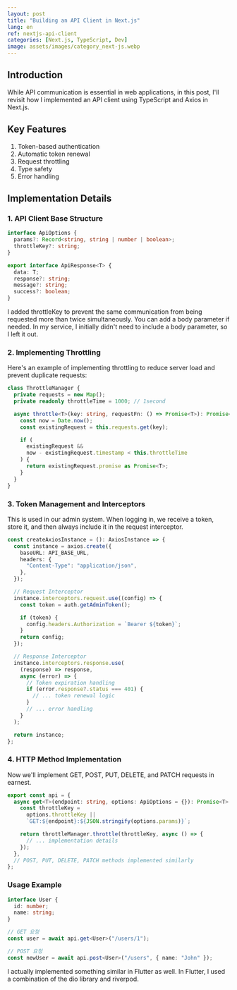 ```yaml
---
layout: post
title: "Building an API Client in Next.js"
lang: en
ref: nextjs-api-client
categories: [Next.js, TypeScript, Dev]
image: assets/images/category_next-js.webp
---
```


## Introduction

While API communication is essential in web applications, in this post, I'll revisit how I implemented an API client using TypeScript and Axios in Next.js.

## Key Features

1. Token-based authentication
2. Automatic token renewal
3. Request throttling
4. Type safety
5. Error handling

## Implementation Details

### 1. API Client Base Structure

```typescript
interface ApiOptions {
  params?: Record<string, string | number | boolean>;
  throttleKey?: string;
}

export interface ApiResponse<T> {
  data: T;
  response?: string;
  message?: string;
  success?: boolean;
}
```

I added throttleKey to prevent the same communication from being requested more than twice simultaneously. You can add a body parameter if needed. In my service, I initially didn't need to include a body parameter, so I left it out.

### 2. Implementing Throttling

Here's an example of implementing throttling to reduce server load and prevent duplicate requests:

```typescript
class ThrottleManager {
  private requests = new Map();
  private readonly throttleTime = 1000; // 1second

  async throttle<T>(key: string, requestFn: () => Promise<T>): Promise<T> {
    const now = Date.now();
    const existingRequest = this.requests.get(key);

    if (
      existingRequest &&
      now - existingRequest.timestamp < this.throttleTime
    ) {
      return existingRequest.promise as Promise<T>;
    }
  }
}
```

### 3. Token Management and Interceptors

This is used in our admin system. When logging in, we receive a token, store it, and then always include it in the request interceptor.

```typescript
const createAxiosInstance = (): AxiosInstance => {
  const instance = axios.create({
    baseURL: API_BASE_URL,
    headers: {
      "Content-Type": "application/json",
    },
  });

  // Request Interceptor
  instance.interceptors.request.use((config) => {
    const token = auth.getAdminToken();

    if (token) {
      config.headers.Authorization = `Bearer ${token}`;
    }
    return config;
  });

  // Response Interceptor
  instance.interceptors.response.use(
    (response) => response,
    async (error) => {
      // Token expiration handling
      if (error.response?.status === 401) {
        // ... token renewal logic
      }
      // ... error handling
    }
  );

  return instance;
};
```

### 4. HTTP Method Implementation

Now we'll implement GET, POST, PUT, DELETE, and PATCH requests in earnest.

```typescript
export const api = {
  async get<T>(endpoint: string, options: ApiOptions = {}): Promise<T> {
    const throttleKey =
      options.throttleKey ||
      `GET:${endpoint}:${JSON.stringify(options.params)}`;

    return throttleManager.throttle(throttleKey, async () => {
      // ... implementation details
    });
  },
  // POST, PUT, DELETE, PATCH methods implemented similarly
};
```

### Usage Example

```typescript
interface User {
  id: number;
  name: string;
}

// GET 요청
const user = await api.get<User>("/users/1");

// POST 요청
const newUser = await api.post<User>("/users", { name: "John" });
```

I actually implemented something similar in Flutter as well.
In Flutter, I used a combination of the dio library and riverpod.
